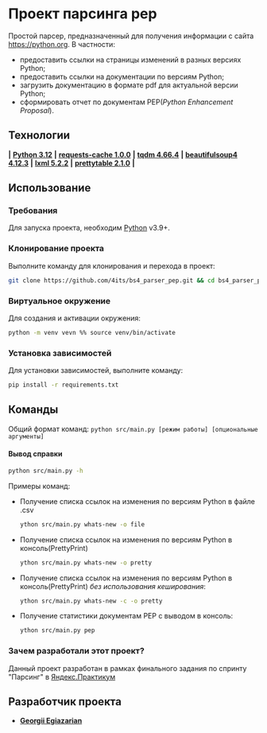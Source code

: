 # Проект парсинга pep
Простой парсер, предназначенный для получения информации с сайта https://python.org. 
В частности:
- предоставить ссылки на страницы изменений в разных версиях Python;
- предоставить ссылки на документации по версиям Python;
- загрузить документацию в формате pdf для актуальной версии Python;
- сформировать отчет по документам PEP(_Python Enhancement Proposal_).

## Технологии
 **|** [**Python 3.12**](https://docs.python.org/3.12/) **|** [**requests-cache 1.0.0**](https://pypi.org/project/requests-cache/1.0.0/) **|** [**tqdm 4.66.4**](https://pypi.org/project/tqdm/4.66.4/) **|** [**beautifulsoup4 4.12.3**](https://pypi.org/project/beautifulsoup4/4.12.3/) **|** [**lxml 5.2.2**](https://pypi.org/project/lxml/5.2.2/) **|** [**prettytable 2.1.0**](https://pypi.org/project/prettytable/2.1.0/) **|** 

## Использование

### Требования
Для запуска проекта, необходим [Python](https://www.python.org) v3.9+.

### Клонирование проекта
Выполните команду для клонирования и перехода в проект:
```bash
git clone https://github.com/4its/bs4_parser_pep.git && cd bs4_parser_pep
```

### Виртуальное окружение
Для создания и активации окружения:
```bash
python -m venv vevn %% source venv/bin/activate
```

### Установка зависимостей
Для установки зависимостей, выполните команду:
```bash
pip install -r requirements.txt
```

## Команды
Общий формат команд: `python src/main.py [режим работы] [опциональные аргументы]`

#### Вывод справки
```bash
python src/main.py -h
```
Примеры команд:
- Получение списка ссылок на изменения по версиям Python в файле .csv
    ```bash
    ython src/main.py whats-new -o file
    ```
- Получение списка ссылок на изменения по версиям Python в консоль(PrettyPrint)
    ```bash
    ython src/main.py whats-new -o pretty
    ```
- Получение списка ссылок на изменения по версиям Python в консоль(PrettyPrint) _без использования кеширования_:
    ```bash
    ython src/main.py whats-new -с -o pretty
    ```
- Получение статистики документам PEP c выводом в консоль:
    ```bash
    ython src/main.py pep
    ```

### Зачем разработали этот проект?
Данный проект разработан в рамках финального задания по спринту "Парсинг" в [Яндекс.Практикум](https://practicum.yandex.ru/python-developer-plus/)

## Разработчик проекта

- [**Georgii Egiazarian**](https://github.com/4its)
 